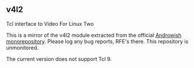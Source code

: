 v4l2
----

Tcl interface to Video For Linux Two

This is a mirror of the v4l2 module extracted from the official
[Androwish monorepository](http://www.androwish.org). Please
log any bug reports, RFE's there. This repository is
unmonitored.

The current version does not support Tcl 9.


